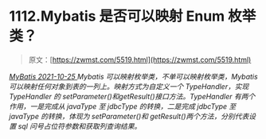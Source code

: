 <!--yml
category: 未分类
date: 0001-01-01 00:00:00
-->

# 1112.Mybatis 是否可以映射 Enum 枚举类？

> 原文：[https://zwmst.com/5519.html](https://zwmst.com/5519.html)

   [ *MyBatis* ](https://zwmst.com/mybatis)*[ <time datetime="2021-10-26T00:11:29+08:00"> 2021-10-25 </time> ](https://zwmst.com/5519.html)  Mybatis 可以映射枚举类，不单可以映射枚举类，Mybatis 可以映射任何对象到表的一列上。映射方式为自定义一个 TypeHandler，实现 TypeHandler 的 setParameter()和getResult()接口方法。TypeHandler 有两个作用，一是完成从 javaType 至 jdbcType 的转换，二是完成 jdbcType 至 javaType 的转换，体现为 setParameter()和 getResult()两个方法，分别代表设置 sql 问号占位符参数和获取列查询结果。*